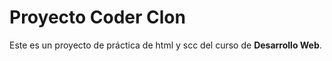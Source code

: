 # Proyecto Coder Clon

Este es un proyecto de práctica de html y scc del curso de **Desarrollo Web**. 
